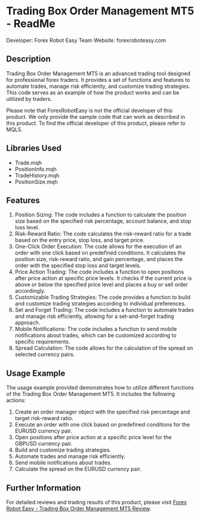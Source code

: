 # Trading Box Order Management MT5 - ReadMe

Developer: Forex Robot Easy Team
Website: forexroboteasy.com

## Description
Trading Box Order Management MT5 is an advanced trading tool designed for professional forex traders. It provides a set of functions and features to automate trades, manage risk efficiently, and customize trading strategies. This code serves as an example of how the product works and can be utilized by traders.

Please note that ForexRobotEasy is not the official developer of this product. We only provide the sample code that can work as described in this product. To find the official developer of this product, please refer to MQL5.

## Libraries Used
- Trade.mqh
- PositionInfo.mqh
- TradeHistory.mqh
- PositionSize.mqh

## Features
1. Position Sizing: The code includes a function to calculate the position size based on the specified risk percentage, account balance, and stop loss level.
2. Risk-Reward Ratio: The code calculates the risk-reward ratio for a trade based on the entry price, stop loss, and target price.
3. One-Click Order Execution: The code allows for the execution of an order with one click based on predefined conditions. It calculates the position size, risk-reward ratio, and gain percentage, and places the order with the specified stop loss and target levels.
4. Price Action Trading: The code includes a function to open positions after price action at specific price levels. It checks if the current price is above or below the specified price level and places a buy or sell order accordingly.
5. Customizable Trading Strategies: The code provides a function to build and customize trading strategies according to individual preferences.
6. Set and Forget Trading: The code includes a function to automate trades and manage risk efficiently, allowing for a set-and-forget trading approach.
7. Mobile Notifications: The code includes a function to send mobile notifications about trades, which can be customized according to specific requirements.
8. Spread Calculation: The code allows for the calculation of the spread on selected currency pairs.

## Usage Example
The usage example provided demonstrates how to utilize different functions of the Trading Box Order Management MT5. It includes the following actions:

1. Create an order manager object with the specified risk percentage and target risk-reward ratio.
2. Execute an order with one click based on predefined conditions for the EURUSD currency pair.
3. Open positions after price action at a specific price level for the GBPUSD currency pair.
4. Build and customize trading strategies.
5. Automate trades and manage risk efficiently.
6. Send mobile notifications about trades.
7. Calculate the spread on the EURUSD currency pair.

## Further Information
For detailed reviews and trading results of this product, please visit [Forex Robot Easy - Trading Box Order Management MT5 Review](https://forexroboteasy.com/forex-robot-review/review-trading-box-order-management-mt5-advanced-trading-tool-for-professional-forex-traders/).
